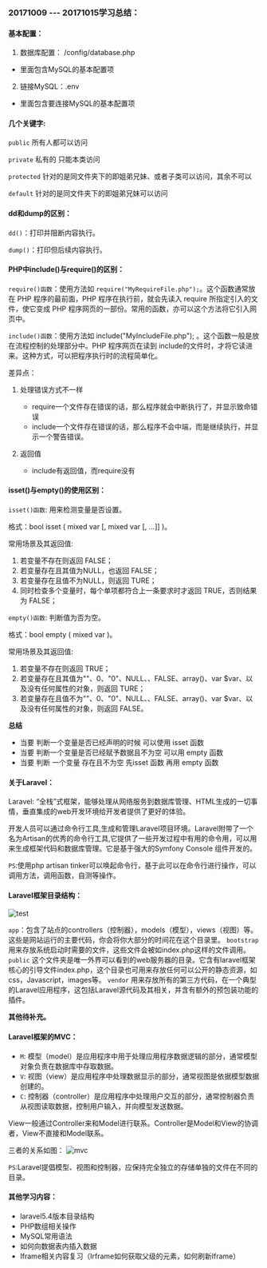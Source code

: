 ### 20171009 --- 20171015学习总结：

#### 基本配置：
1. 数据库配置： /config/database.php
  * 里面包含MySQL的基本配置项
2. 链接MySQL：.env
  * 里面包含要连接MySQL的基本配置项

#### 几个关键字:
`public`  所有人都可以访问 

`private` 私有的 只能本类访问

`protected` 针对的是同文件夹下的即姐弟兄妹、或者子类可以访问，其余不可以

`default`  针对的是同文件夹下的即姐弟兄妹可以访问

#### dd和dump的区别：
`dd()`：打印并阻断内容执行。

`dump()`：打印但后续内容执行。

#### PHP中include()与require()的区别：

`require()函数`：使用方法如 `require("MyRequireFile.php");`。这个函数通常放在 PHP 程序的最前面，PHP 程序在执行前，就会先读入 require 所指定引入的文件，使它变成 PHP 程序网页的一部份。常用的函数，亦可以这个方法将它引入网页中。

`include()函数`：使用方法如 include("MyIncludeFile.php"); 。这个函数一般是放在流程控制的处理部分中。PHP 程序网页在读到 include的文件时，才将它读进来。这种方式，可以把程序执行时的流程简单化。

差异点：

1. 处理错误方式不一样

    - require一个文件存在错误的话，那么程序就会中断执行了，并显示致命错误 
    - include一个文件存在错误的话，那么程序不会中端，而是继续执行，并显示一个警告错误。 

2. 返回值
    - include有返回值，而require没有


#### isset()与empty()的使用区别：

`isset()函数`: 用来检测变量是否设置。 

格式：bool isset ( mixed var [, mixed var [, ...]] )。

常用场景及其返回值:

1. 若变量不存在则返回 FALSE；
2. 若变量存在且其值为NULL，也返回 FALSE；
3. 若变量存在且值不为NULL，则返回 TURE；
4. 同时检查多个变量时，每个单项都符合上一条要求时才返回 TRUE，否则结果为 FALSE；

`empty()函数`: 判断值为否为空。

格式：bool empty ( mixed var )。

常用场景及其返回值:

1. 若变量不存在则返回 TRUE；
2. 若变量存在且其值为""、0、"0"、NULL、、FALSE、array()、var $var、以及没有任何属性的对象，则返回 TURE；
3. 若变量存在且值不为""、0、"0"、NULL、、FALSE、array()、var $var、以及没有任何属性的对象，则返回 FALSE。

**总结**

- 当要 判断一个变量是否已经声明的时候 可以使用 isset 函数 
- 当要 判断一个变量是否已经赋予数据且不为空 可以用 empty 函数 
- 当要 判断 一个变量 存在且不为空 先isset 函数 再用 empty 函数


#### 关于Laravel：

Laravel: “全栈”式框架，能够处理从网络服务到数据库管理、HTML生成的一切事情，垂直集成的web开发环境给开发者提供了更好的体验。

开发人员可以通过命令行工具,生成和管理Laravel项目环境。Laravel附带了一个名为Artisan的优秀的命令行工具,它提供了一些开发过程中有用的命令用，可以用来生成框架代码和数据库管理。它是基于强大的Symfony Console 组件开发的。

`PS`:使用php artisan tinker可以唤起命令行，基于此可以在命令行进行操作，可以调用方法，调用函数，自测等操作。

#### Laravel框架目录结构：
![test](http://img003.qufenqi.com/products/d5/bf/d5bf40a9f8de2b5c2f2ff3ae4d43e60d.jpeg)

`app`：包含了站点的controllers（控制器），models（模型），views（视图）等。这些是网站运行的主要代码，你会将你大部分的时间花在这个目录里。
`bootstrap` 用来存放系统启动时需要的文件，这些文件会被如index.php这样的文件调用。
`public` 这个文件夹是唯一外界可以看到的web服务器的目录。它含有laravel框架核心的引导文件index.php，这个目录也可用来存放任何可以公开的静态资源，如css，Javascript，images等。
`vendor`  用来存放所有的第三方代码，在一个典型的Laravel应用程序，这包括Laravel源代码及其相关，并含有额外的预包装功能的插件。

**其他待补充。**

#### Laravel框架的MVC：

- `M`: 模型（model）是应用程序中用于处理应用程序数据逻辑的部分，通常模型对象负责在数据库中存取数据。
- `V`: 视图（view）是应用程序中处理数据显示的部分，通常视图是依据模型数据创建的。
- `C`: 控制器（controller）是应用程序中处理用户交互的部分，通常控制器负责从视图读取数据，控制用户输入，并向模型发送数据。

View一般通过Controller来和Model进行联系。Controller是Model和View的协调者，View不直接和Model联系。

三者的关系如图：
![mvc](https://www.biaodianfu.com/wp-content/uploads/2013/10/web_mvc.gif)

`PS`:Laravel提倡模型、视图和控制器，应保持完全独立的存储单独的文件在不同的目录。

#### 其他学习内容：
- laravel5.4版本目录结构
- PHP数组相关操作
- MySQL常用语法
- 如何向数据表内插入数据
- Iframe相关内容复习（Irframe如何获取父级的元素，如何刷新Iframe）


